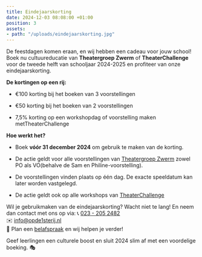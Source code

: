 ```yaml
---
title: Eindejaarskorting
date: 2024-12-03 08:08:00 +01:00
position: 3
assets:
- path: "/uploads/eindejaarskorting.jpg"
---
```


De feestdagen komen eraan, en wij hebben een cadeau voor jouw school! Boek nu cultuureducatie van **Theatergroep Zwerm** of **TheaterChallenge** voor de tweede helft van schooljaar 2024-2025 en profiteer van onze eindejaarskorting.

**De kortingen op een rij:**

* €100 korting bij het boeken van 3 voorstellingen

* €50 korting bij het boeken van 2 voorstellingen

* 7,5% korting op een workshopdag of voorstelling maken metTheaterChallenge

**Hoe werkt het?**

* Boek **vóór 31 december 2024** om gebruik te maken van de korting.

* De actie geldt voor alle voorstellingen van [Theatergroep Zwerm](https://www.opde1sterij.nl/theatergroep-zwerm/) zowel PO als VO(behalve de Sam en Philine-voorstelling).

* De voorstellingen vinden plaats op één dag. De exacte speeldatum kan later worden vastgelegd.

* De actie geldt ook op alle workshops van [TheaterChallenge](https://www.opde1sterij.nl/theaterchallenge/)

Wil je gebruikmaken van de eindejaarskorting? Wacht niet te lang! En neem dan contact met ons op via:
📞 <a href="tel:\+31232052482" title="Bel Op de eerste rij">023 - 205 2482</a>\
✉️ [info@opde1sterij.nl](mailto:info@opde1sterij.nl)\
📅 Plan een [belafspraak](https://calendly.com/opde1sterij/bellen-over-eindejaarskorting) en wij helpen je verder!

Geef leerlingen een culturele boost en sluit 2024 slim af met een voordelige boeking. 🎭